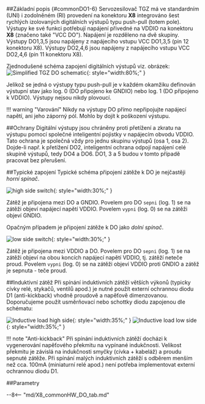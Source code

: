 ##Základní popis {#commonDO1-6}
Servozesilovač TGZ má ve standardním (UNI) i zodolněném (RI) provedení na konektoru **X8** integrováno šest rychlých izolovaných digitálních výstupů typu push-pull (totem pole).
Výstupy ke své funkci potřebují napájení přivedné na VDDIO na konektoru **X8** (značeno také "VCC DO").
Napájení je rozděleno na dvě skupiny.
Výstupy DO1,3,5 jsou napájeny z napájecího vstupu VCC DO1,3,5 (pin 12 konektoru X8).
Výstupy DO2,4,6 jsou napájeny z napájecího vstupu VCC DO2,4,6 (pin 11 konektoru X8).   

Zjednodušené schéma zapojení digitálních výstupů viz. obrázek:
![Simplified TGZ DO schematic](../img/TGZ_DO_simplified.svg){: style="width:80%;" }

Jelikož se jedná o výstupy typu push-pull je v každém okamžiku definován výstupní stav jako log. 0 (DO připojeno ke GNDIO) nebo log. 1 (DO připojeno k VDDIO). Výstupy nejsou nikdy plovoucí.

!!! warning "Varování"
	Nikdy na výstupy DO přímo nepřipojujte napájecí napětí, ani jeho záporný pól.
	Mohlo by dojít k poškození výstupu.

##Ochrany
Digitální výstupy jsou chráněny proti přetížení a zkratu na výstupu pomocí společné inteligentní pojistky v napájecím obvodu VDDIO. Tato ochrana je společná vždy pro jednu skupinu výstupů (osa 1, osa 2).
Dojde-li např. k přetížení DO2, inteligentní ochrana odpojí napájení celé skupině výstupů, tedy DO4 a DO6.
DO1, 3 a 5 budou v tomto případě pracovat bez přerušení.   

##Typické zapojení
Typické schéma připojení zátěže k DO je nejčastěji *horní spínač*.   

![high side switch](../img/HS_switch.svg){: style="width:30%;" }   

Zátěž je připojena mezi DO a GNDIO. Povelem pro DO `sepni` (log. 1) se na zátěži objeví napájecí napětí VDDIO.
Povelem `vypni` (log. 0) se na zátěži objeví GNDIO.

Opačným případem je připojení zátěže k DO jako *dolní spínač*.   

![low side switch](../img/LS_switch.svg){: style="width:30%;" }   

Zátěž je připojena mezi VDDIO a DO. Povelem pro DO `sepni` (log. 1) se na zátěži objeví na obou koncích napájecí napětí VDDIO, tj. zátěží neteče proud.
Povelem `vypni` (log. 0) se na zátěži objeví VDDIO proti GNDIO a zátěž je sepnuta - teče proud.   

##Induktivní zátěž
Při spínání induktivních zátěží větších výkonů (typicky cívky relé, stykačů, ventilů apod.) je nutné použít externí ochrannou diodu D1 (anti-kickback) vhodně proudově a napěťově dimenzovanou.
Doporučujeme použít usměrňovací nebo schottky diodu zapojenou dle schématu:   

![Inductive load high side](../img/InductiveLoad.svg){: style="width:35%;" }
![Inductive load low side](../img/InductiveLoadLS.svg){: style="width:35%;" }

!!! note "Anti-kickback"
	Při spínání induktivních zátěží docházi k vygenerování napěťového překmitu na vypínané indukčnosti.
	Velikost překmitu je závislá na indukčnosti smyčky (cívka + kabeláž) a proudu sepnuté zátěže.
	Při spínání malých induktivních zátěží s odběrem menším než cca. 100mA (miniaturní relé apod.) není potřeba implementovat externí ochrannou diodu D1.


##Parametry

--8<-- "md/X8_commonHW_DO_tab.md"